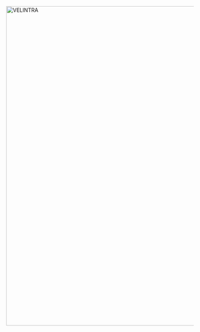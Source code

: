 <img width="1640" height="856" alt="VELINTRA" src="https://github.com/user-attachments/assets/943b3cb3-d904-4ecf-804a-ea57b317c18b" />
